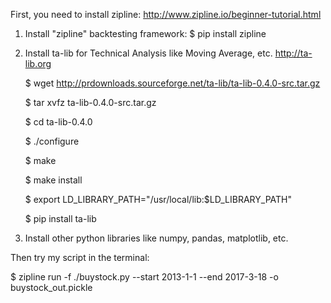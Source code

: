 First, you need to install zipline: http://www.zipline.io/beginner-tutorial.html

1. Install "zipline" backtesting framework: 
    $ pip install zipline
    
2. Install ta-lib for Technical Analysis like Moving Average, etc. http://ta-lib.org 

    $ wget http://prdownloads.sourceforge.net/ta-lib/ta-lib-0.4.0-src.tar.gz
    
    $ tar xvfz ta-lib-0.4.0-src.tar.gz
    
    $ cd ta-lib-0.4.0
    
    $ ./configure
    
    $ make
    
    $ make install
    
    $ export LD_LIBRARY_PATH="/usr/local/lib:$LD_LIBRARY_PATH"
    
    $ pip install ta-lib
    
3. Install other python libraries like numpy, pandas, matplotlib, etc. 

Then try my script in the terminal:

$ zipline run -f ./buystock.py --start 2013-1-1 --end 2017-3-18 -o buystock_out.pickle
